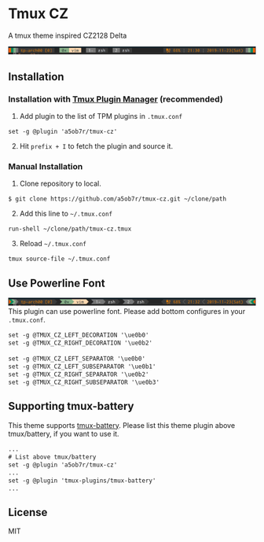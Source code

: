 # Tmux CZ
A tmux theme inspired CZ2128 Delta

![](doc/tmux-cz2.png)

## Installation
### Installation with [Tmux Plugin Manager](https://github.com/tmux-plugins/tpm) (recommended)
1. Add plugin to the list of TPM plugins in `.tmux.conf`
```tmux
set -g @plugin 'a5ob7r/tmux-cz'
```

2. Hit `prefix + I` to fetch the plugin and source it.

### Manual Installation
1. Clone repository to local.
```shell
$ git clone https://github.com/a5ob7r/tmux-cz.git ~/clone/path
```

2. Add this line to `~/.tmux.conf`
```tmux
run-shell ~/clone/path/tmux-cz.tmux
```

3. Reload `~/.tmux.conf`
```shell
tmux source-file ~/.tmux.conf
```

## Use Powerline Font
![](doc/tmux-cz3.png)
This plugin can use powerline font.
Please add bottom configures in your `.tmux.conf`.

```
set -g @TMUX_CZ_LEFT_DECORATION '\ue0b0'
set -g @TMUX_CZ_RIGHT_DECORATION '\ue0b2'

set -g @TMUX_CZ_LEFT_SEPARATOR '\ue0b0'
set -g @TMUX_CZ_LEFT_SUBSEPARATOR '\ue0b1'
set -g @TMUX_CZ_RIGHT_SEPARATOR '\ue0b2'
set -g @TMUX_CZ_RIGHT_SUBSEPARATOR '\ue0b3'
```

## Supporting tmux-battery
This theme supports [tmux-battery](https://github.com/tmux-plugins/tmux-battery).
Please list this theme plugin above tmux/battery, if you want to use it.
```tmux
...
# List above tmux/battery
set -g @plugin 'a5ob7r/tmux-cz'
...
set -g @plugin 'tmux-plugins/tmux-battery'
...
```

## License
MIT
